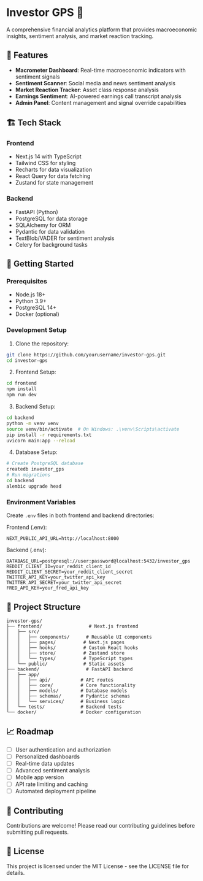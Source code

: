 # Investor GPS 🧭

A comprehensive financial analytics platform that provides macroeconomic insights, sentiment analysis, and market reaction tracking.

## 🌟 Features

- **Macrometer Dashboard**: Real-time macroeconomic indicators with sentiment signals
- **Sentiment Scanner**: Social media and news sentiment analysis
- **Market Reaction Tracker**: Asset class response analysis
- **Earnings Sentiment**: AI-powered earnings call transcript analysis
- **Admin Panel**: Content management and signal override capabilities

## 🏗️ Tech Stack

### Frontend
- Next.js 14 with TypeScript
- Tailwind CSS for styling
- Recharts for data visualization
- React Query for data fetching
- Zustand for state management

### Backend
- FastAPI (Python)
- PostgreSQL for data storage
- SQLAlchemy for ORM
- Pydantic for data validation
- TextBlob/VADER for sentiment analysis
- Celery for background tasks

## 🚀 Getting Started

### Prerequisites
- Node.js 18+
- Python 3.9+
- PostgreSQL 14+
- Docker (optional)

### Development Setup

1. Clone the repository:
```bash
git clone https://github.com/yourusername/investor-gps.git
cd investor-gps
```

2. Frontend Setup:
```bash
cd frontend
npm install
npm run dev
```

3. Backend Setup:
```bash
cd backend
python -m venv venv
source venv/bin/activate  # On Windows: .\venv\Scripts\activate
pip install -r requirements.txt
uvicorn main:app --reload
```

4. Database Setup:
```bash
# Create PostgreSQL database
createdb investor_gps
# Run migrations
cd backend
alembic upgrade head
```

### Environment Variables

Create `.env` files in both frontend and backend directories:

Frontend (.env):
```
NEXT_PUBLIC_API_URL=http://localhost:8000
```

Backend (.env):
```
DATABASE_URL=postgresql://user:password@localhost:5432/investor_gps
REDDIT_CLIENT_ID=your_reddit_client_id
REDDIT_CLIENT_SECRET=your_reddit_client_secret
TWITTER_API_KEY=your_twitter_api_key
TWITTER_API_SECRET=your_twitter_api_secret
FRED_API_KEY=your_fred_api_key
```

## 📁 Project Structure

```
investor-gps/
├── frontend/                 # Next.js frontend
│   ├── src/
│   │   ├── components/      # Reusable UI components
│   │   ├── pages/          # Next.js pages
│   │   ├── hooks/          # Custom React hooks
│   │   ├── store/          # Zustand store
│   │   └── types/          # TypeScript types
│   └── public/             # Static assets
├── backend/                 # FastAPI backend
│   ├── app/
│   │   ├── api/           # API routes
│   │   ├── core/          # Core functionality
│   │   ├── models/        # Database models
│   │   ├── schemas/       # Pydantic schemas
│   │   └── services/      # Business logic
│   └── tests/             # Backend tests
└── docker/                # Docker configuration
```

## 📈 Roadmap

- [ ] User authentication and authorization
- [ ] Personalized dashboards
- [ ] Real-time data updates
- [ ] Advanced sentiment analysis
- [ ] Mobile app version
- [ ] API rate limiting and caching
- [ ] Automated deployment pipeline

## 🤝 Contributing

Contributions are welcome! Please read our contributing guidelines before submitting pull requests.

## 📝 License

This project is licensed under the MIT License - see the LICENSE file for details. 